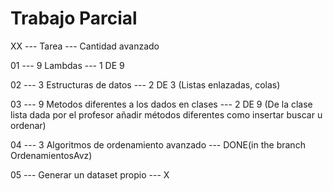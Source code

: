 # Trabajo Parcial

XX --- Tarea --- Cantidad avanzado

01 --- 9 Lambdas --- 1 DE 9

02 --- 3 Estructuras de datos --- 2 DE 3 (Listas enlazadas, colas)

03 --- 9 Metodos diferentes a los dados en clases --- 2 DE 9
      	(De la clase lista dada por el profesor
      	añadir métodos diferentes como insertar
      	buscar u ordenar)

04 --- 3 Algoritmos de ordenamiento avanzado --- DONE(in the branch OrdenamientosAvz)

05 --- Generar un dataset propio --- X
